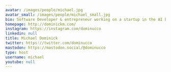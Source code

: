 ```yaml
---
avatar: /images/people/michael.jpg
avatar_small: /images/people/michael_small.jpg
bio: Software Developer & entrepreneur working on a startup in the AI bots space.
homepage: http://dominickm.com/
instagram: https://instagram.com/dominucco
linkedin: null
title: Michael Dominick
twitter: https://twitter.com/dominucco
mastodon: https://mastodon.social/@dominucco
type: host
username: michael
youtube: null
---
```

